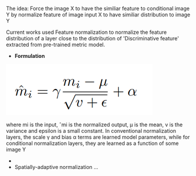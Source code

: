 
The idea:
 Force the image X to have the similiar feature to conditional image Y by normalize feature of image input X to have similiar distribution to image Y

Current works used Feature normalization to normalize the feature distribution of a layer close to the distribution of 'Discriminative feature' extracted from pre-trained metric model.
- **Formulation**

![equation](../images/feature_norm.png)  



where mi is the input, ˆmi is the normalized output, µ is the mean, v is the
variance and epsilon is a small constant. In conventional normalization layers, the
scale γ and bias α terms are learned model parameters, while for conditional
normalization layers, they are learned as a function of some image Y

- 
- Spatially-adaptive normalization ...